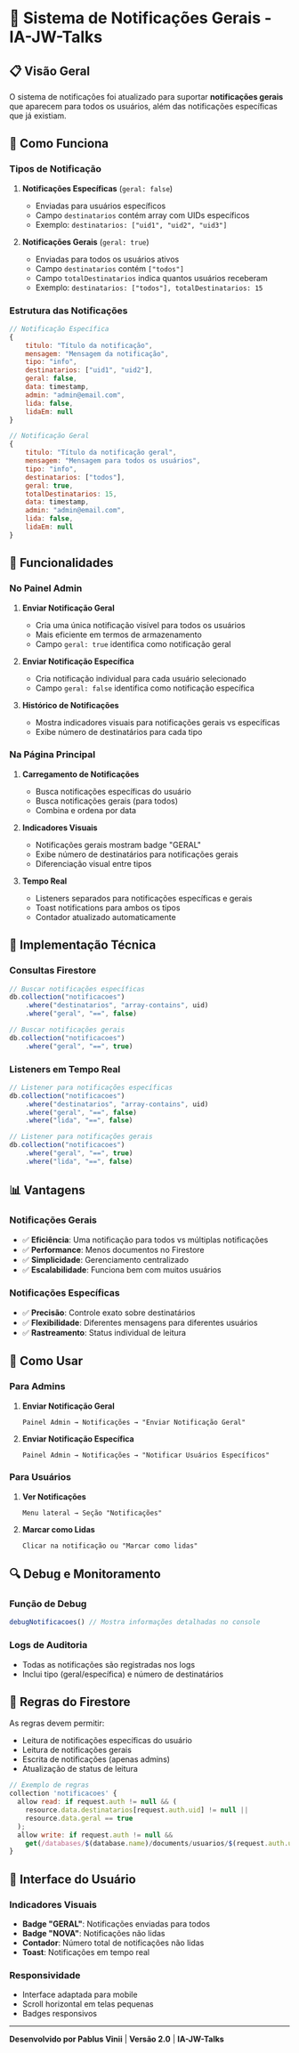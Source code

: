 # 🔔 Sistema de Notificações Gerais - IA-JW-Talks

## 📋 Visão Geral

O sistema de notificações foi atualizado para suportar **notificações gerais** que aparecem para todos os usuários, além das notificações específicas que já existiam.

## 🔄 Como Funciona

### Tipos de Notificação

1. **Notificações Específicas** (`geral: false`)
   - Enviadas para usuários específicos
   - Campo `destinatarios` contém array com UIDs específicos
   - Exemplo: `destinatarios: ["uid1", "uid2", "uid3"]`

2. **Notificações Gerais** (`geral: true`)
   - Enviadas para todos os usuários ativos
   - Campo `destinatarios` contém `["todos"]`
   - Campo `totalDestinatarios` indica quantos usuários receberam
   - Exemplo: `destinatarios: ["todos"], totalDestinatarios: 15`

### Estrutura das Notificações

```javascript
// Notificação Específica
{
    titulo: "Título da notificação",
    mensagem: "Mensagem da notificação",
    tipo: "info",
    destinatarios: ["uid1", "uid2"],
    geral: false,
    data: timestamp,
    admin: "admin@email.com",
    lida: false,
    lidaEm: null
}

// Notificação Geral
{
    titulo: "Título da notificação geral",
    mensagem: "Mensagem para todos os usuários",
    tipo: "info",
    destinatarios: ["todos"],
    geral: true,
    totalDestinatarios: 15,
    data: timestamp,
    admin: "admin@email.com",
    lida: false,
    lidaEm: null
}
```

## 🎯 Funcionalidades

### No Painel Admin

1. **Enviar Notificação Geral**
   - Cria uma única notificação visível para todos os usuários
   - Mais eficiente em termos de armazenamento
   - Campo `geral: true` identifica como notificação geral

2. **Enviar Notificação Específica**
   - Cria notificação individual para cada usuário selecionado
   - Campo `geral: false` identifica como notificação específica

3. **Histórico de Notificações**
   - Mostra indicadores visuais para notificações gerais vs específicas
   - Exibe número de destinatários para cada tipo

### Na Página Principal

1. **Carregamento de Notificações**
   - Busca notificações específicas do usuário
   - Busca notificações gerais (para todos)
   - Combina e ordena por data

2. **Indicadores Visuais**
   - Notificações gerais mostram badge "GERAL"
   - Exibe número de destinatários para notificações gerais
   - Diferenciação visual entre tipos

3. **Tempo Real**
   - Listeners separados para notificações específicas e gerais
   - Toast notifications para ambos os tipos
   - Contador atualizado automaticamente

## 🔧 Implementação Técnica

### Consultas Firestore

```javascript
// Buscar notificações específicas
db.collection("notificacoes")
    .where("destinatarios", "array-contains", uid)
    .where("geral", "==", false)

// Buscar notificações gerais
db.collection("notificacoes")
    .where("geral", "==", true)
```

### Listeners em Tempo Real

```javascript
// Listener para notificações específicas
db.collection("notificacoes")
    .where("destinatarios", "array-contains", uid)
    .where("geral", "==", false)
    .where("lida", "==", false)

// Listener para notificações gerais
db.collection("notificacoes")
    .where("geral", "==", true)
    .where("lida", "==", false)
```

## 📊 Vantagens

### Notificações Gerais
- ✅ **Eficiência**: Uma notificação para todos vs múltiplas notificações
- ✅ **Performance**: Menos documentos no Firestore
- ✅ **Simplicidade**: Gerenciamento centralizado
- ✅ **Escalabilidade**: Funciona bem com muitos usuários

### Notificações Específicas
- ✅ **Precisão**: Controle exato sobre destinatários
- ✅ **Flexibilidade**: Diferentes mensagens para diferentes usuários
- ✅ **Rastreamento**: Status individual de leitura

## 🚀 Como Usar

### Para Admins

1. **Enviar Notificação Geral**
   ```
   Painel Admin → Notificações → "Enviar Notificação Geral"
   ```

2. **Enviar Notificação Específica**
   ```
   Painel Admin → Notificações → "Notificar Usuários Específicos"
   ```

### Para Usuários

1. **Ver Notificações**
   ```
   Menu lateral → Seção "Notificações"
   ```

2. **Marcar como Lidas**
   ```
   Clicar na notificação ou "Marcar como lidas"
   ```

## 🔍 Debug e Monitoramento

### Função de Debug
```javascript
debugNotificacoes() // Mostra informações detalhadas no console
```

### Logs de Auditoria
- Todas as notificações são registradas nos logs
- Inclui tipo (geral/específica) e número de destinatários

## 📝 Regras do Firestore

As regras devem permitir:
- Leitura de notificações específicas do usuário
- Leitura de notificações gerais
- Escrita de notificações (apenas admins)
- Atualização de status de leitura

```javascript
// Exemplo de regras
collection 'notificacoes' {
  allow read: if request.auth != null && (
    resource.data.destinatarios[request.auth.uid] != null ||
    resource.data.geral == true
  );
  allow write: if request.auth != null && 
    get(/databases/$(database.name)/documents/usuarios/$(request.auth.uid)).data.admin == true;
}
```

## 🎨 Interface do Usuário

### Indicadores Visuais
- **Badge "GERAL"**: Notificações enviadas para todos
- **Badge "NOVA"**: Notificações não lidas
- **Contador**: Número total de notificações não lidas
- **Toast**: Notificações em tempo real

### Responsividade
- Interface adaptada para mobile
- Scroll horizontal em telas pequenas
- Badges responsivos

---

**Desenvolvido por Pablus Vinii** | **Versão 2.0** | **IA-JW-Talks** 